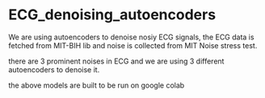 # ECG_denoising_autoencoders
We are using autoencoders to denoise nosiy ECG signals, the ECG data is fetched from MIT-BIH lib and noise is collected from MIT Noise stress test.

there are 3 prominent noises in ECG and we are using 3 different autoencoders to denoise it.

the above models are built to be run on google colab

